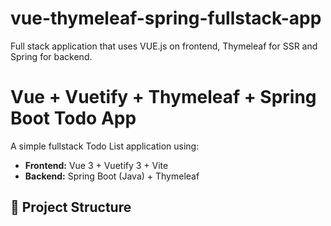 # vue-thymeleaf-spring-fullstack-app
Full stack application that uses VUE.js on frontend, Thymeleaf for SSR and Spring for backend.

# Vue + Vuetify + Thymeleaf + Spring Boot Todo App

A simple fullstack Todo List application using:

- **Frontend:** Vue 3 + Vuetify 3 + Vite
- **Backend:** Spring Boot (Java) + Thymeleaf

## 📁 Project Structure

